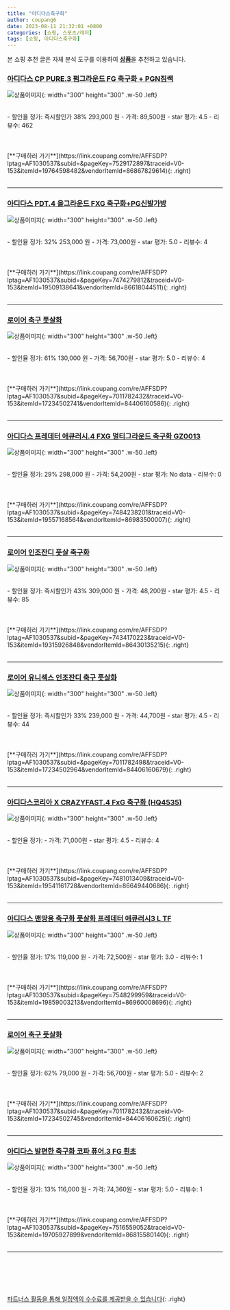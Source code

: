 ```yaml
---
title: "아디다스축구화"
author: coupang6
date: 2023-08-11 21:32:01 +0800
categories: [쇼핑, 스포츠/레저]
tags: [쇼핑, 아디다스축구화]
---
```


본 쇼핑 추천 글은 자체 분석 도구를 이용하여 [**상품**](https://link.coupang.com/a/bao1ui)을 추천하고 있습니다.

### [아디다스 CP PURE.3 펌그라운드 FG 축구화 + PGN짐쌕](https://link.coupang.com/re/AFFSDP?lptag=AF1030537&subid=&pageKey=7529172897&traceid=V0-153&itemId=19764598482&vendorItemId=86867829614)

![상품이미지](https://thumbnail7.coupangcdn.com/thumbnails/remote/230x230ex/image/vendor_inventory/d842/27e54358eb6361147daa72dd4f596a7b72ca83cd8c8f0a5c87ca17382e2b.jpg){: width="300" height="300" .w-50 .left}


<br>
- 할인율 정가: 즉시할인가 38%  293,000   원
- 가격: 89,500원
- star 평가: 4.5
- 리뷰수: 462
<br>
<br>
<br>
<br>
[**구매하러 가기**](https://link.coupang.com/re/AFFSDP?lptag=AF1030537&subid=&pageKey=7529172897&traceid=V0-153&itemId=19764598482&vendorItemId=86867829614){: .right}
<br>
<br>

---

### [아디다스 PDT.4 올그라운드 FXG 축구화+PG신발가방](https://link.coupang.com/re/AFFSDP?lptag=AF1030537&subid=&pageKey=7474279812&traceid=V0-153&itemId=19509138641&vendorItemId=86618044511)

![상품이미지](https://thumbnail10.coupangcdn.com/thumbnails/remote/230x230ex/image/vendor_inventory/d904/81c096ecf883cfeca2c77fd07e5d8aa2ccafd32470a2e89c3da3af6b4ce5.jpg){: width="300" height="300" .w-50 .left}


<br>
- 할인율 정가: 32%  253,000   원
- 가격: 73,000원
- star 평가: 5.0
- 리뷰수: 4
<br>
<br>
<br>
<br>
[**구매하러 가기**](https://link.coupang.com/re/AFFSDP?lptag=AF1030537&subid=&pageKey=7474279812&traceid=V0-153&itemId=19509138641&vendorItemId=86618044511){: .right}
<br>
<br>

---

### [로이어 축구 풋살화](https://link.coupang.com/re/AFFSDP?lptag=AF1030537&subid=&pageKey=7011782432&traceid=V0-153&itemId=17234502741&vendorItemId=84406160586)

![상품이미지](https://thumbnail6.coupangcdn.com/thumbnails/remote/230x230ex/image/retail/images/2022/12/21/11/1/473117e4-4e32-4097-9d6c-7af453fd69d4.jpg){: width="300" height="300" .w-50 .left}


<br>
- 할인율 정가: 61%  130,000   원
- 가격: 56,700원
- star 평가: 5.0
- 리뷰수: 4
<br>
<br>
<br>
<br>
[**구매하러 가기**](https://link.coupang.com/re/AFFSDP?lptag=AF1030537&subid=&pageKey=7011782432&traceid=V0-153&itemId=17234502741&vendorItemId=84406160586){: .right}
<br>
<br>

---

### [아디다스 프레데터 애큐러시.4 FXG 멀티그라운드 축구화 GZ0013](https://link.coupang.com/re/AFFSDP?lptag=AF1030537&subid=&pageKey=7484238201&traceid=V0-153&itemId=19557168564&vendorItemId=86983500007)

![상품이미지](https://thumbnail10.coupangcdn.com/thumbnails/remote/230x230ex/image/vendor_inventory/653d/47174a9ac1cbd5938aace36d129596c028dc2fe6eaf9a3b55e80108f87da.jpg){: width="300" height="300" .w-50 .left}


<br>
- 할인율 정가: 29%  298,000   원
- 가격: 54,200원
- star 평가: No data
- 리뷰수: 0
<br>
<br>
<br>
<br>
[**구매하러 가기**](https://link.coupang.com/re/AFFSDP?lptag=AF1030537&subid=&pageKey=7484238201&traceid=V0-153&itemId=19557168564&vendorItemId=86983500007){: .right}
<br>
<br>

---

### [로이어 인조잔디 풋살 축구화](https://link.coupang.com/re/AFFSDP?lptag=AF1030537&subid=&pageKey=7434170223&traceid=V0-153&itemId=19315926848&vendorItemId=86430135215)

![상품이미지](https://thumbnail10.coupangcdn.com/thumbnails/remote/230x230ex/image/retail/images/4296586624967946-07075cc9-5a8d-4ee8-a0e0-113107616175.jpg){: width="300" height="300" .w-50 .left}


<br>
- 할인율 정가: 즉시할인가 43%  309,000   원
- 가격: 48,200원
- star 평가: 4.5
- 리뷰수: 85
<br>
<br>
<br>
<br>
[**구매하러 가기**](https://link.coupang.com/re/AFFSDP?lptag=AF1030537&subid=&pageKey=7434170223&traceid=V0-153&itemId=19315926848&vendorItemId=86430135215){: .right}
<br>
<br>

---

### [로이어 유니섹스 인조잔디 축구 풋살화](https://link.coupang.com/re/AFFSDP?lptag=AF1030537&subid=&pageKey=7011782498&traceid=V0-153&itemId=17234502964&vendorItemId=84406160679)

![상품이미지](https://thumbnail7.coupangcdn.com/thumbnails/remote/230x230ex/image/retail/images/2022/12/21/10/9/a0b9f67c-c0ba-43bd-8da2-c5b4807fc85f.jpg){: width="300" height="300" .w-50 .left}


<br>
- 할인율 정가: 즉시할인가 33%  239,000   원
- 가격: 44,700원
- star 평가: 4.5
- 리뷰수: 44
<br>
<br>
<br>
<br>
[**구매하러 가기**](https://link.coupang.com/re/AFFSDP?lptag=AF1030537&subid=&pageKey=7011782498&traceid=V0-153&itemId=17234502964&vendorItemId=84406160679){: .right}
<br>
<br>

---

### [아디다스코리아 X CRAZYFAST.4 FxG 축구화 (HQ4535)](https://link.coupang.com/re/AFFSDP?lptag=AF1030537&subid=&pageKey=7481013409&traceid=V0-153&itemId=19541161728&vendorItemId=86649440686)

![상품이미지](https://thumbnail7.coupangcdn.com/thumbnails/remote/230x230ex/image/vendor_inventory/88cc/b314064946ad7a6bdf79ad3884ba4fe727bd19cbab60946a08c02703e987.jpg){: width="300" height="300" .w-50 .left}


<br>
- 할인율 정가: 
- 가격: 71,000원
- star 평가: 4.5
- 리뷰수: 4
<br>
<br>
<br>
<br>
[**구매하러 가기**](https://link.coupang.com/re/AFFSDP?lptag=AF1030537&subid=&pageKey=7481013409&traceid=V0-153&itemId=19541161728&vendorItemId=86649440686){: .right}
<br>
<br>

---

### [아디다스 맨땅용 축구화 풋살화 프레데터 애큐러시3 L TF](https://link.coupang.com/re/AFFSDP?lptag=AF1030537&subid=&pageKey=7548299959&traceid=V0-153&itemId=19859003213&vendorItemId=86960008696)

![상품이미지](https://thumbnail7.coupangcdn.com/thumbnails/remote/230x230ex/image/vendor_inventory/f4fd/0240010244b5618d049ea1b2591e979bc2bbe3c6bbdc87ef0fb501e9da36.jpg){: width="300" height="300" .w-50 .left}


<br>
- 할인율 정가: 17%  119,000   원
- 가격: 72,500원
- star 평가: 3.0
- 리뷰수: 1
<br>
<br>
<br>
<br>
[**구매하러 가기**](https://link.coupang.com/re/AFFSDP?lptag=AF1030537&subid=&pageKey=7548299959&traceid=V0-153&itemId=19859003213&vendorItemId=86960008696){: .right}
<br>
<br>

---

### [로이어 축구 풋살화](https://link.coupang.com/re/AFFSDP?lptag=AF1030537&subid=&pageKey=7011782432&traceid=V0-153&itemId=17234502745&vendorItemId=84406160625)

![상품이미지](https://thumbnail10.coupangcdn.com/thumbnails/remote/230x230ex/image/retail/images/2022/12/21/11/7/465f31de-c40a-4c74-ae69-808499e4135d.jpg){: width="300" height="300" .w-50 .left}


<br>
- 할인율 정가: 62%  79,000   원
- 가격: 56,700원
- star 평가: 5.0
- 리뷰수: 2
<br>
<br>
<br>
<br>
[**구매하러 가기**](https://link.coupang.com/re/AFFSDP?lptag=AF1030537&subid=&pageKey=7011782432&traceid=V0-153&itemId=17234502745&vendorItemId=84406160625){: .right}
<br>
<br>

---

### [아디다스 발편한 축구화 코파 퓨어.3 FG 흰초](https://link.coupang.com/re/AFFSDP?lptag=AF1030537&subid=&pageKey=7516559052&traceid=V0-153&itemId=19705927899&vendorItemId=86815580140)

![상품이미지](https://thumbnail10.coupangcdn.com/thumbnails/remote/230x230ex/image/vendor_inventory/0389/9bf1d4d73350831722a3084dd9debf0964b3b2c8972867c59e714d2d0669.jpg){: width="300" height="300" .w-50 .left}


<br>
- 할인율 정가: 13%  116,000   원
- 가격: 74,360원
- star 평가: 5.0
- 리뷰수: 1
<br>
<br>
<br>
<br>
[**구매하러 가기**](https://link.coupang.com/re/AFFSDP?lptag=AF1030537&subid=&pageKey=7516559052&traceid=V0-153&itemId=19705927899&vendorItemId=86815580140){: .right}
<br>
<br>

---
<br><br><br><br><br> [파트너스 활동을 통해 일정액의 수수료를 제공받을 수 있습니다](https://link.coupang.com/a/bao1ui){: .right}